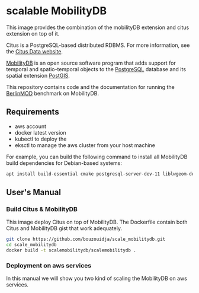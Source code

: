 # scalable MobilityDB

This image provides the combination of the mobilityDB extension and citus extension on top of it.

Citus is a PostgreSQL-based distributed RDBMS. For more information, see the [Citus Data website][citus data].


[MobilityDB](https://github.com/ULB-CoDE-WIT/MobilityDB) is an open source software program that adds support for temporal and spatio-temporal objects to the [PostgreSQL](https://www.postgresql.org/) database and its spatial extension [PostGIS](http://postgis.net/).

This repository contains code and the documentation for running the [BerlinMOD](http://dna.fernuni-hagen.de/secondo/BerlinMOD/BerlinMOD.html) benchmark on MobilityDB.



[image size]: https://microbadger.com/images/citusdata/citus
[release]: https://github.com/citusdata/docker/releases/latest
[license]: LICENSE
[citus data]: https://www.citusdata.com
[docker-postgres]: https://hub.docker.com/_/postgres/
[compose-config]: docker-compose.yml
[workerlist-gen]: https://github.com/citusdata/workerlist-gen



Requirements
------------

*   aws account
*   docker latest version
*   kubectl to deploy the 
*	eksctl to manage the aws cluster from your host machine


For example, you can build the following command to install all MobilityDB build dependencies for Debian-based systems:
```bash
apt install build-essential cmake postgresql-server-dev-11 liblwgeom-dev libproj-dev libjson-c-dev
```


 User's Manual
-------------

### Build Citus & MobilityDB 
This image deploy Citus on top of MobilityDB. The Dockerfile contain both Citus and MobilityDB gist that work adequately.
```bash
git clone https://github.com/bouzouidja/scale_mobilitydb.git
cd scale_mobilitydb
docker build -t scalemobilitydb/scalemobilitydb .
```

### Deployment  on aws services

In this manual we will show you two kind of scaling the MobilityDB on aws services.

